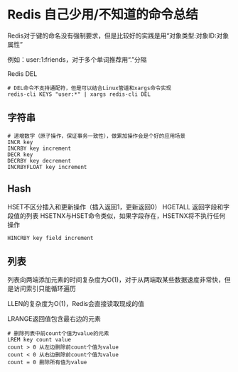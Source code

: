 # Redis 自己少用/不知道的命令总结

Redis对于键的命名没有强制要求，但是比较好的实践是用“对象类型:对象ID:对象属性”

例如：user:1:friends，对于多个单词推荐用“.”分隔

Redis DEL

```
# DEL命令不支持通配符，但是可以结合Linux管道和xargs命令实现
redis-cli KEYS "user:*" | xargs redis-cli DEL
```

## 字符串

```
# 递增数字（原子操作，保证事务一致性），做累加操作会是个好的应用场景
INCR key
INCRBY key increment
DECR key
DECRBY key decrement
INCRBYFLOAT key increment
```

## Hash

HSET不区分插入和更新操作（插入返回1，更新返回0）
HGETALL 返回字段和字段值的列表
HSETNX与HSET命令类似，如果字段存在，HSETNX将不执行任何操作

```
HINCRBY key field increment
```

## 列表

列表向两端添加元素的时间复杂度为O(1)，对于从两端取某些数据速度非常快，但是访问索引只能循环遍历

LLEN的复杂度为O(1)，Redis会直接读取现成的值

LRANGE返回值包含最右边的元素


```
# 删除列表中前count个值为value的元素
LREM key count value
count > 0 从左边删除前count个值为value
count < 0 从右边删除前count个值为value
count = 0 删除所有值为value
```